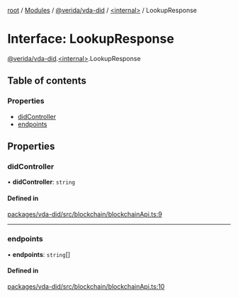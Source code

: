[root](../README.md) / [Modules](../modules.md) / [@verida/vda-did](../modules/verida_vda_did.md) / [<internal\>](../modules/verida_vda_did._internal_.md) / LookupResponse

# Interface: LookupResponse

[@verida/vda-did](../modules/verida_vda_did.md).[<internal\>](../modules/verida_vda_did._internal_.md).LookupResponse

## Table of contents

### Properties

- [didController](verida_vda_did._internal_.LookupResponse.md#didcontroller)
- [endpoints](verida_vda_did._internal_.LookupResponse.md#endpoints)

## Properties

### didController

• **didController**: `string`

#### Defined in

[packages/vda-did/src/blockchain/blockchainApi.ts:9](https://github.com/verida/verida-js/blob/a690f60/packages/vda-did/src/blockchain/blockchainApi.ts#L9)

___

### endpoints

• **endpoints**: `string`[]

#### Defined in

[packages/vda-did/src/blockchain/blockchainApi.ts:10](https://github.com/verida/verida-js/blob/a690f60/packages/vda-did/src/blockchain/blockchainApi.ts#L10)
